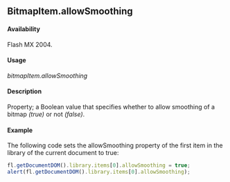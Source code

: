 ## BitmapItem.allowSmoothing

#### Availability

Flash MX 2004.

#### Usage

*bitmapItem.allowSmoothing*

#### Description

Property; a Boolean value that specifies whether to allow smoothing of a bitmap *(true)* or not *(false)*.

#### Example

The following code sets the allowSmoothing property of the first item in the library of the current document to true:

```javascript
fl.getDocumentDOM().library.items[0].allowSmoothing = true; 
alert(fl.getDocumentDOM().library.items[0].allowSmoothing);
```
